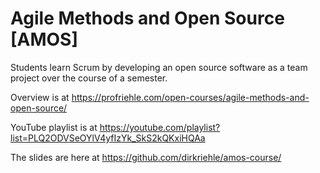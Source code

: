 # Agile Methods and Open Source [AMOS]

Students learn Scrum by developing an open source software as a team project over the course of a semester.

Overview is at https://profriehle.com/open-courses/agile-methods-and-open-source/

YouTube playlist is at https://youtube.com/playlist?list=PLQ2ODVSeOYlV4yfIzYk_SkS2kQKxiHQAa

The slides are here at https://github.com/dirkriehle/amos-course/
